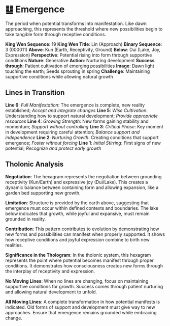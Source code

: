 # ䷒ Emergence

The period when potential transforms into manifestation. Like dawn approaching, this represents the threshold where new possibilities begin to take tangible form through receptive conditions.


**King Wen Sequence**: 19
**King Wen Title**: Lin (Approach)
**Binary Sequence**: 3 (000011)
**Above**: Kun (Earth, Receptivity, Ground)
**Below**: Dui (Lake, Joy, Expression)
**Perspective**: Potential rising into form through supportive conditions
**Nature**: Generative
**Action**: Nurturing development
**Success through**: Patient cultivation of emerging possibilities
**Image**: Dawn light touching the earth; Seeds sprouting in spring
**Challenge**: Maintaining supportive conditions while allowing natural growth

## Lines in Transition
**Line 6**: *Full Manifestation*: The emergence is complete, new reality established; *Accept and integrate changes*
**Line 5**: *Wise Cultivation*: Understanding how to support natural development; *Provide appropriate resources*
**Line 4**: *Growing Strength*: New forms gaining stability and momentum; *Support without controlling*
**Line 3**: *Critical Phase*: Key moment in development requiring careful attention; *Balance support and independence*
**Line 2**: *Nurturing Growth*: Creating conditions that support emergence; *Foster without forcing*
**Line 1**: *Initial Stirring*: First signs of new potential; *Recognize and protect early growth*

## Tholonic Analysis
**Negotiation**: The hexagram represents the negotiation between grounding receptivity (Kun/Earth) and expressive joy (Dui/Lake). This creates a dynamic balance between containing form and allowing expansion, like a garden bed supporting new growth.

**Limitation**: Structure is provided by the earth above, suggesting that emergence must occur within defined contexts and boundaries. The lake below indicates that growth, while joyful and expansive, must remain grounded in reality.

**Contribution**: This pattern contributes to evolution by demonstrating how new forms and possibilities can manifest when properly supported. It shows how receptive conditions and joyful expression combine to birth new realities.

**Significance in the Thologram**: In the tholonic system, this hexagram represents the point where potential becomes manifest through proper conditions. It demonstrates how consciousness creates new forms through the interplay of receptivity and expression.

**No Moving Lines**: When no lines are changing, focus on maintaining supportive conditions for growth. Success comes through patient nurturing and allowing natural development to unfold.

**All Moving Lines**: A complete transformation in how potential manifests is indicated. Old forms of support and development must give way to new approaches. Ensure that emergence remains grounded while embracing change.
